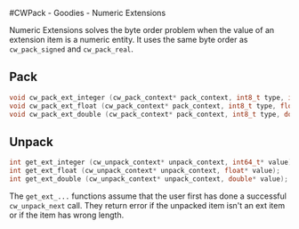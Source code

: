 #CWPack - Goodies - Numeric Extensions


Numeric Extensions solves the byte order problem when the value of an extension item is a numeric entity. It uses the same byte order as `cw_pack_signed` and `cw_pack_real`.

## Pack

```C
void cw_pack_ext_integer (cw_pack_context* pack_context, int8_t type, int64_t i);
void cw_pack_ext_float (cw_pack_context* pack_context, int8_t type, float f);
void cw_pack_ext_double (cw_pack_context* pack_context, int8_t type, double d);
```

## Unpack

```C
int get_ext_integer (cw_unpack_context* unpack_context, int64_t* value);
int get_ext_float (cw_unpack_context* unpack_context, float* value);
int get_ext_double (cw_unpack_context* unpack_context, double* value);
```
The `get_ext_...` functions assume that the user first has done a successful `cw_unpack_next` call. They return error if the unpacked item isn't an ext item or if the item has wrong length.
